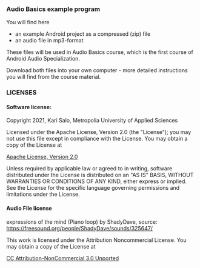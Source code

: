 ### Audio Basics example program

You will find here 
- an example Android project as a compressed (zip) file
- an audio file in mp3-format

These files will be used in Audio Basics course, which is the first course of Android Audio Specialization.

Download both files into your own computer - more detailed instructions you will find from the course material.

### LICENSES

#### Software license:

Copyright 2021, Kari Salo, Metropolia University of Applied Sciences

Licensed under the Apache License, Version 2.0 (the "License");
you may not use this file except in compliance with the License.
You may obtain a copy of the License at

[Apache License, Version 2.0](http://www.apache.org/licenses/LICENSE-2.0 "Apache License, Version 2.0")

Unless required by applicable law or agreed to in writing, software
distributed under the License is distributed on an "AS IS" BASIS,
WITHOUT WARRANTIES OR CONDITIONS OF ANY KIND, either express or implied.
See the License for the specific language governing permissions and
limitations under the License.

#### Audio File license

expressions of the mind (Piano loop) by ShadyDave, source: https://freesound.org/people/ShadyDave/sounds/325647/

This work is licensed under the Attribution Noncommercial License. You may obtain a copy of the License at

[CC Attribution-NonCommercial 3.0 Unported](https://creativecommons.org/licenses/by-nc/3.0/legalcode "CC Attribution-NonCommercial 3.0 Unported")
